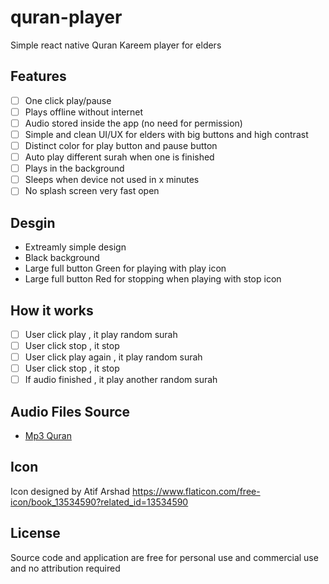 # quran-player

Simple react native Quran Kareem player for elders

## Features

-   [ ] One click play/pause
-   [ ] Plays offline without internet
-   [ ] Audio stored inside the app (no need for permission)
-   [ ] Simple and clean UI/UX for elders with big buttons and high contrast
-   [ ] Distinct color for play button and pause button
-   [ ] Auto play different surah when one is finished
-   [ ] Plays in the background
-   [ ] Sleeps when device not used in x minutes
-   [ ] No splash screen very fast open

## Desgin

-   Extreamly simple design
-   Black background
-   Large full button Green for playing with play icon
-   Large full button Red for stopping when playing with stop icon

## How it works

-   [ ] User click play , it play random surah
-   [ ] User click stop , it stop
-   [ ] User click play again , it play random surah
-   [ ] User click stop , it stop
-   [ ] If audio finished , it play another random surah

## Audio Files Source

-   [Mp3 Quran](https://www.mp3quran.net/ar)

## Icon

Icon designed by Atif Arshad https://www.flaticon.com/free-icon/book_13534590?related_id=13534590

## License

Source code and application are free for personal use and commercial use and no attribution required
